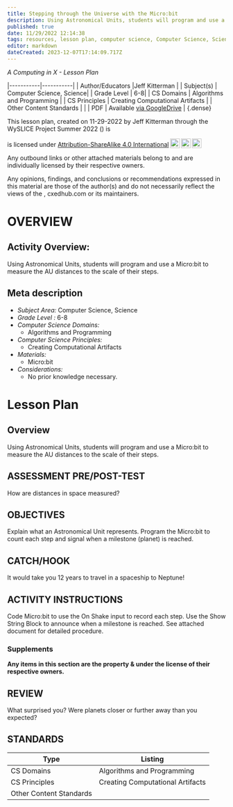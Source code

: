 ```yaml
---
title: Stepping through the Universe with the Micro:bit
description: Using Astronomical Units, students will program and use a Micro:bit to measure the AU distances to the scale of their steps.
published: true
date: 11/29/2022 12:14:38
tags: resources, lesson plan, computer science, Computer Science, Science 
editor: markdown
dateCreated: 2023-12-07T17:14:09.717Z
---
```

*A Computing in X - Lesson Plan*

|-----------|-----------|
| Author/Educators |Jeff Kitterman |
| Subject(s) | Computer Science, Science|
| Grade Level | 6-8|
| CS Domains | Algorithms and Programming |
| CS Principles | Creating Computational Artifacts |
| Other Content Standards |  | 
| PDF | Available [via GoogleDrive]() |
{.dense}






This lesson plan, created on 11-29-2022 by Jeff Kitterman through the  WySLICE Project Summer 2022 () is  <p xmlns:cc="http://creativecommons.org/ns#" >  is licensed under <a href="http://creativecommons.org/licenses/by-sa/4.0/?ref=chooser-v1" target="_blank" rel="license noopener noreferrer" style="display:inline-block;">Attribution-ShareAlike 4.0 International<img style="height:22px!important;margin-left:3px;vertical-align:text-bottom;" src="https://mirrors.creativecommons.org/presskit/icons/cc.svg?ref=chooser-v1"><img style="height:22px!important;margin-left:3px;vertical-align:text-bottom;" src="https://mirrors.creativecommons.org/presskit/icons/by.svg?ref=chooser-v1"><img style="height:22px!important;margin-left:3px;vertical-align:text-bottom;" src="https://mirrors.creativecommons.org/presskit/icons/sa.svg?ref=chooser-v1"></a></p>


Any outbound links or other attached materials belong to and are individually licensed by their respective owners. 


Any opinions, findings, and conclusions or recommendations expressed in this material are those of the author(s) and do not necessarily reflect the views of the , cxedhub.com or its maintainers.


# OVERVIEW
## Activity Overview:  
Using Astronomical Units, students will program and use a Micro:bit to measure the AU distances to the scale of their steps.
## Meta description
+ *Subject Area:* Computer Science, Science 
+ *Grade Level :* 6-8 
+ *Computer Science Domains:*
   + Algorithms and Programming
+ *Computer Science Principles:*
   + Creating Computational Artifacts
+ *Materials:* 
   + Micro:bit
+ *Considerations:*
   + No prior knowledge necessary.


# Lesson Plan
## Overview
Using Astronomical Units, students will program and use a Micro:bit to measure the AU distances to the scale of their steps.
## ASSESSMENT PRE/POST-TEST
How are distances in space measured?
## OBJECTIVES
Explain what an Astronomical Unit represents. Program the Micro:bit to count each step and signal when a milestone (planet) is reached.


## CATCH/HOOK
It would take you 12 years to travel in a spaceship to Neptune!


## ACTIVITY INSTRUCTIONS
Code Micro:bit to use the On Shake input to record each step. Use the Show String Block to announce when a milestone is reached. See attached document for detailed procedure.


### Supplements
**Any items in this section are the property & under the license of their respective owners.**






## REVIEW
What surprised you? Were planets closer or further away than you expected?
## STANDARDS        
| Type | Listing | 
|-----------|-----------|
| CS Domains  | Algorithms and Programming|
| CS Principles   | Creating Computational Artifacts|
| Other Content Standards |   |